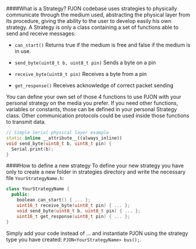 
####What is a Strategy?
PJON codebase uses strategies to physically communicate through the medium used,
abstracting the physical layer from its procedure, giving the ability to the user
to develop easily his own strategy. A Strategy is only a class containing a set of
functions able to send and receive messages:

- `can_start()`
  Returns true if the medium is free and false if the medium is in use.

- `send_byte(uint8_t b, uint8_t pin)`
  Sends a byte on a pin

- `receive_byte(uint8_t pin)`
  Receives a byte from a pin

- `get_response()`
  Receives acknowledge of correct packet sending

You can define your own set of those 4 functions to use PJON with your personal
strategy on the media you prefer. If you need other functions, variables or
constants, those can be defined in your personal Strategy class. Other
communication protocols could be used inside those functions to transmit data.

```cpp
// Simple Serial physical layer example
static inline __attribute__((always_inline))
void send_byte(uint8_t b, uint8_t pin) {
  Serial.print(b);
}
```

####How to define a new strategy
To define your new strategy you have only to create a new folder in strategies
directory and write the necessary file `YourStrategyName.h`:

```cpp
class YourStrategyName {
  public:
    boolean can_start() { ... };
    uint16_t receive_byte(uint8_t pin) { ... };
    void send_byte(uint8_t b, uint8_t pin) { ... };
    uint16_t get_response(uint8_t pin) { ... };
}
```

Simply add your code instead of ... and instantiate PJON using the strategy type you
have created: `PJON<YourStrategyName> bus();`.
